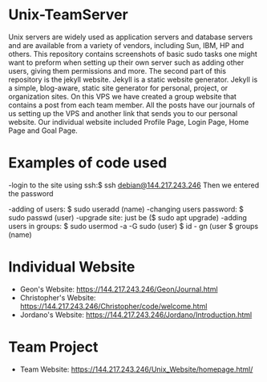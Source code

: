 # Unix-TeamServer

Unix servers are widely used as application servers and database servers and are available from a variety of vendors, including Sun, IBM, HP and others. This repository contains screenshots of basic sudo tasks one might want to preform when setting up their own server such as adding other users, giving them permissions and more. 
The second part of this repository is the jekyll website. Jekyll is a static website generator. Jekyll is a simple, blog-aware, static site generator for personal, project, or organization sites. On this VPS we have created a group website that contains a post from each team member. All the posts have our journals of us setting up the VPS and another link that sends you to our personal website. Our individual website included Profile Page, Login Page, Home Page and Goal Page. 

# Examples of code used
-login to the site using ssh:$ ssh debian@144.217.243.246
Then we entered the password

-adding of users: $ sudo useradd (name)
-changing users password: $ sudo passwd (user)
-upgrade site:
just be ($ sudo apt upgrade)
-adding users in groups:
$ sudo usermod -a -G sudo (user)
$ id - gn (user
$ groups (name)

# Individual Website

  * Geon's Website: https://144.217.243.246/Geon/Journal.html
  * Christopher's Website: https://144.217.243.246/Christopher/code/welcome.html
  * Jordano's Website: https://144.217.243.246/Jordano/Introduction.html

# Team Project

  * Team Website: https://144.217.243.246/Unix_Website/homepage.html/
